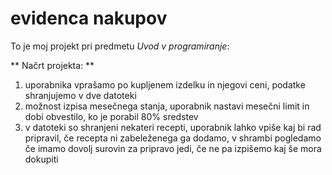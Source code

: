 # evidenca nakupov

To je moj projekt pri predmetu *Uvod v programiranje*:

** Načrt projekta: **

1. uporabnika vprašamo po kupljenem izdelku in njegovi ceni, podatke shranjujemo v dve datoteki
2. možnost izpisa mesečnega stanja, uporabnik nastavi mesečni limit in dobi obvestilo, ko je porabil 80% sredstev
3. v datoteki so shranjeni nekateri recepti, uporabnik lahko vpiše kaj bi rad pripravil, če recepta ni zabeleženega ga dodamo, v shrambi pogledamo če imamo dovolj surovin za pripravo jedi, če ne pa izpišemo kaj še mora dokupiti   
